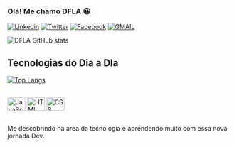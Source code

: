 
### Olá! Me chamo DFLA 😀
[![Linkedin](https://img.shields.io/badge/LinkedIn-0077B5?style=for-the-badge&logo=linkedin&logoColor=white)](https://www.linkedin.com/in/daniel-alencarrr/)
[![Twitter](https://img.shields.io/badge/Twitter-1DA1F2?style=for-the-badge&logo=twitter&logoColor=white)](https://twitter.com/AlencarNiel)
[![Facebook](https://img.shields.io/badge/Facebook-1877F2?style=for-the-badge&logo=facebook&logoColor=white)](https://www.facebook.com/NielAlencar)
[![GMAIL](https://img.shields.io/badge/Gmail-D14836?style=for-the-badge&logo=gmail&logoColor=white)](nielalencar1@gmail.com)


![DFLA GitHub stats](https://github-readme-stats.vercel.app/api?username=nielalencar&show_icons=true&theme=tokyonight)

## Tecnologias do Dia a DIa

[![Top Langs](https://github-readme-stats.vercel.app/api/top-langs/?username=nielalencar&layout=compact)](https://github.com/anuraghazra/github-readme-stats)

<div style="display: inline_block"><br/>
  <img align="center" alt="JavaScript" height="30" width="40" src="https://cdn.jsdelivr.net/gh/devicons/devicon/icons/javascript/javascript-plain.svg" />
  <img align="center" alt="HTML" height="30" width="40" src="https://cdn.jsdelivr.net/gh/devicons/devicon/icons/html5/html5-original.svg" />
  <img align="center" alt="CSS" height="30" width="40" src="https://cdn.jsdelivr.net/gh/devicons/devicon/icons/css3/css3-original.svg" />
</div><br/>

Me descobrindo na área da tecnologia e aprendendo muito com essa nova jornada Dev.
